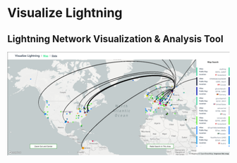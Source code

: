 # Visualize Lightning

## Lightning Network Visualization & Analysis Tool

![alt text](https://github.com/djrobinson/visualize-lightning/blob/master/viz.png "LND Network Visualization")